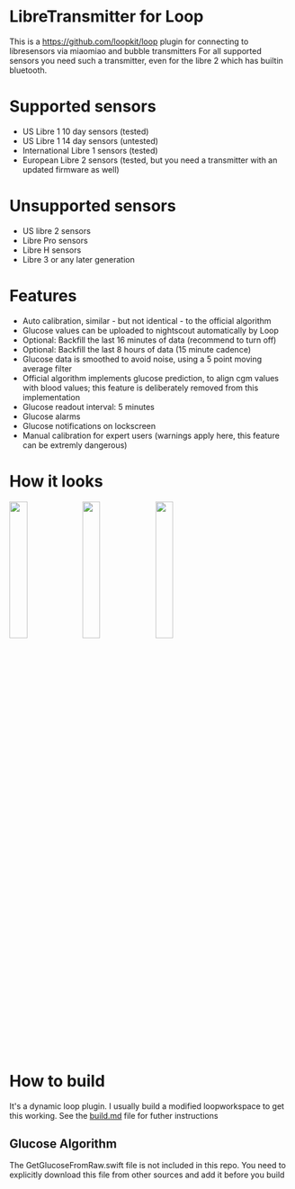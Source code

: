 # LibreTransmitter for Loop
This is a https://github.com/loopkit/loop plugin for connecting to libresensors via miaomiao and bubble transmitters
For all supported sensors you need such a transmitter, even for the libre 2 which has builtin bluetooth. 

# Supported sensors
* US Libre 1 10 day sensors (tested)
* US Libre 1 14 day sensors (untested)
* International Libre 1 sensors (tested)
* European Libre 2 sensors (tested, but you need a transmitter with an updated firmware as well)

# Unsupported sensors
* US libre 2 sensors
* Libre Pro sensors
* Libre H sensors
* Libre 3 or any later generation

# Features
* Auto calibration, similar - but not identical - to the official algorithm
* Glucose values can be uploaded to nightscout automatically by Loop
* Optional: Backfill the last 16 minutes of data (recommend to turn off)
* Optional: Backfill the last 8 hours of data (15 minute cadence)
* Glucose data is smoothed to avoid noise, using a 5 point moving average filter
* Official algorithm implements glucose prediction, to align cgm values with blood values; this feature is deliberately removed from this implementation
* Glucose readout interval: 5 minutes
* Glucose alarms
* Glucose notifications on lockscreen
* Manual calibration for expert users (warnings apply here, this feature can be extremly dangerous)

# How it looks

<img src="IMG_0888.png" width="25%"> <img src="IMG_0889.png" width="25%"> <img src="IMG_0890.png" width="25%">


# How to build
It's a dynamic loop plugin. I usually build a modified loopworkspace to get this working. See the [build.md](./build.md) file for futher instructions

## Glucose Algorithm
The GetGlucoseFromRaw.swift file is not included in this repo. You need to explicitly download this file from other sources and add it before you build

